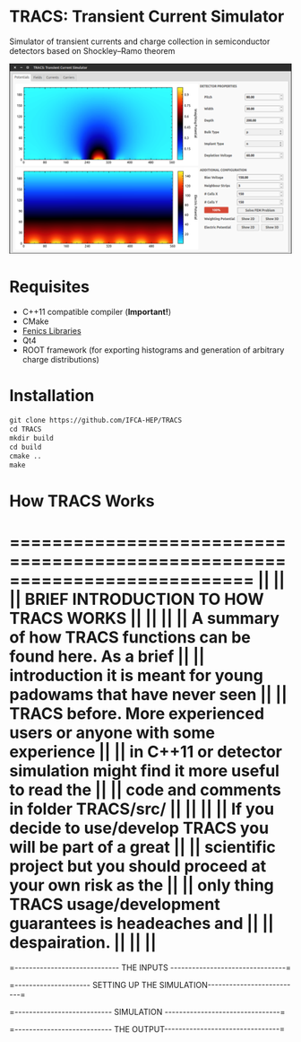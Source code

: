 TRACS: Transient Current Simulator
===================================

Simulator of transient currents and charge collection in semiconductor detectors based on Shockley–Ramo theorem

![Screenshot of ](/docs/images/tracs_potentials_screenshot.png?raw=true)


# Requisites

  - C++11 compatible compiler (**Important!**)
  - CMake
  - [Fenics Libraries](http://fenicsproject.org/download/)
  - Qt4
  - ROOT framework (for exporting histograms and generation of arbitrary charge distributions)

# Installation

    git clone https://github.com/IFCA-HEP/TRACS
    cd TRACS
    mkdir build
    cd build
    cmake ..
    make
# How TRACS Works

===========================================================================
||                                                                       ||
||                BRIEF INTRODUCTION TO HOW TRACS WORKS                  ||
||                                                                       ||
||     A summary of how TRACS functions can be found here. As a brief    ||
|| introduction it is meant for young padowams that have never seen      ||
|| TRACS before. More experienced users or anyone with some experience   ||
|| in C++11 or detector simulation might find it more useful to read the ||
|| code and comments in folder TRACS/src/                                ||
||                                                                       ||
||    If you decide to use/develop TRACS you will be part of a great     ||
|| scientific project but you should proceed at your own risk as the     ||
|| only thing TRACS usage/development guarantees is headeaches and       ||
|| despairation.                                                         ||
||                                                                       ||
===========================================================================


=----------------------------- THE INPUTS --------------------------------=


=--------------------- SETTING UP THE SIMULATION--------------------------=

   
=--------------------------- SIMULATION --------------------------------=


=--------------------------- THE OUTPUT--------------------------------=
